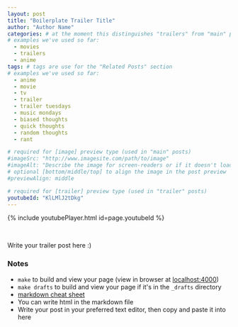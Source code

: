 ```yaml
---
layout: post
title: "Boilerplate Trailer Title"
author: "Author Name"
categories: # at the moment this distinguishes "trailers" from "main" posts
# examples we've used so far:
  - movies
  - trailers
  - anime
tags: # tags are use for the "Related Posts" section
# examples we've used so far:
  - anime
  - movie
  - tv
  - trailer
  - trailer tuesdays
  - music mondays
  - biased thoughts
  - quick thoughts
  - random thoughts
  - rant

# required for [image] preview type (used in "main" posts)
#imageSrc: "http://www.imagesite.com/path/to/image"
#imageAlt: "Describe the image for screen-readers or if it doesn't load"
# optional [bottom/middle/top] to align the image in the post preview
#previewAlign: middle

# required for [trailer] preview type (used in "trailer" posts)
youtubeId: "KlLMlJ2tDkg"
---
```


<!-- This includes the YouTube video for a Trailer post -->
{% include youtubePlayer.html id=page.youtubeId %}

<br>

Write your trailer post here :)

### Notes
* `make` to build and view your page (view in browser at [localhost:4000](http://localhost:4000))
* `make drafts` to build and view your page if it's in the `_drafts` directory
* [markdown cheat sheet](https://www.markdownguide.org/cheat-sheet/)
* You can write html in the markdown file
* Write your post in your preferred text editor, then copy and paste it into here
